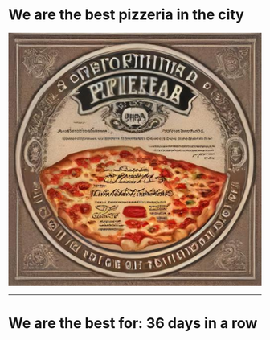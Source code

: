 # We are the best pizzeria in the city

![Certificate of the best pizzeria](photos/certificate.jpg)

--- 

# We are the best for: 36 days in a row